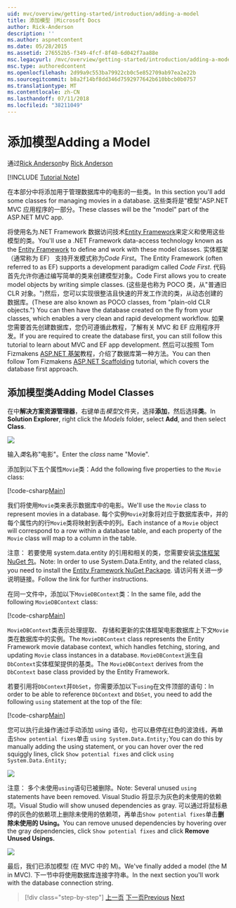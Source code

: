 ```yaml
---
uid: mvc/overview/getting-started/introduction/adding-a-model
title: 添加模型 |Microsoft Docs
author: Rick-Anderson
description: ''
ms.author: aspnetcontent
ms.date: 05/28/2015
ms.assetid: 276552b5-f349-4fcf-8f40-6d042f7aa88e
msc.legacyurl: /mvc/overview/getting-started/introduction/adding-a-model
msc.type: authoredcontent
ms.openlocfilehash: 2d99a9c553ba79922cb0c5e852709ab97ea2e22b
ms.sourcegitcommit: b8a2f14bf8dd346d7592977642b610bbcb0b0757
ms.translationtype: MT
ms.contentlocale: zh-CN
ms.lasthandoff: 07/11/2018
ms.locfileid: "38211049"
---
```

<a name="adding-a-model"></a><span data-ttu-id="dde57-102">添加模型</span><span class="sxs-lookup"><span data-stu-id="dde57-102">Adding a Model</span></span>
====================
<span data-ttu-id="dde57-103">通过[Rick Anderson](https://github.com/Rick-Anderson)</span><span class="sxs-lookup"><span data-stu-id="dde57-103">by [Rick Anderson](https://github.com/Rick-Anderson)</span></span>

[!INCLUDE [Tutorial Note](sample/code-location.md)]

<span data-ttu-id="dde57-104">在本部分中将添加用于管理数据库中的电影的一些类。</span><span class="sxs-lookup"><span data-stu-id="dde57-104">In this section you'll add some classes for managing movies in a database.</span></span> <span data-ttu-id="dde57-105">这些类将是&quot;模型&quot;ASP.NET MVC 应用程序的一部分。</span><span class="sxs-lookup"><span data-stu-id="dde57-105">These classes will be the &quot;model&quot; part of the ASP.NET MVC app.</span></span>

<span data-ttu-id="dde57-106">将使用名为.NET Framework 数据访问技术[Entity Framework](https://docs.microsoft.com/ef/)来定义和使用这些模型的类。</span><span class="sxs-lookup"><span data-stu-id="dde57-106">You'll use a .NET Framework data-access technology known as the [Entity Framework](https://docs.microsoft.com/ef/) to define and work with these model classes.</span></span> <span data-ttu-id="dde57-107">实体框架 （通常称为 EF） 支持开发模式称为*Code First*。</span><span class="sxs-lookup"><span data-stu-id="dde57-107">The Entity Framework (often referred to as EF) supports a development paradigm called *Code First*.</span></span> <span data-ttu-id="dde57-108">代码首先允许你通过编写简单的类来创建模型对象。</span><span class="sxs-lookup"><span data-stu-id="dde57-108">Code First allows you to create model objects by writing simple classes.</span></span> <span data-ttu-id="dde57-109">(这些是也称为 POCO 类，从&quot;普通旧 CLR 对象。&quot;)然后，您可以实现很整洁且快速的开发工作流的类，从动态创建的数据库。</span><span class="sxs-lookup"><span data-stu-id="dde57-109">(These are also known as POCO classes, from &quot;plain-old CLR objects.&quot;) You can then have the database created on the fly from your classes, which enables a very clean and rapid development workflow.</span></span> <span data-ttu-id="dde57-110">如果您需要首先创建数据库，您仍可遵循此教程，了解有关 MVC 和 EF 应用程序开发。</span><span class="sxs-lookup"><span data-stu-id="dde57-110">If you are required to create the database first, you can still follow this tutorial to learn about MVC and EF app development.</span></span> <span data-ttu-id="dde57-111">然后可以按照 Tom Fizmakens [ASP.NET 基架](xref:visual-studio/overview/2013/aspnet-scaffolding-overview)教程，介绍了数据库第一种方法。</span><span class="sxs-lookup"><span data-stu-id="dde57-111">You can then follow Tom Fizmakens [ASP.NET Scaffolding](xref:visual-studio/overview/2013/aspnet-scaffolding-overview) tutorial, which covers the database first approach.</span></span>

## <a name="adding-model-classes"></a><span data-ttu-id="dde57-112">添加模型类</span><span class="sxs-lookup"><span data-stu-id="dde57-112">Adding Model Classes</span></span>

<span data-ttu-id="dde57-113">在中**解决方案资源管理器**，右键单击*模型*文件夹，选择**添加**，然后选择**类**。</span><span class="sxs-lookup"><span data-stu-id="dde57-113">In **Solution Explorer**, right click the *Models* folder, select **Add**, and then select **Class**.</span></span>

![](adding-a-model/_static/image1.png)

<span data-ttu-id="dde57-114">输入*类*名称&quot;电影&quot;。</span><span class="sxs-lookup"><span data-stu-id="dde57-114">Enter the *class* name &quot;Movie&quot;.</span></span>

<span data-ttu-id="dde57-115">添加到以下五个属性`Movie`类：</span><span class="sxs-lookup"><span data-stu-id="dde57-115">Add the following five properties to the `Movie` class:</span></span>

[!code-csharp[Main](adding-a-model/samples/sample1.cs)]

<span data-ttu-id="dde57-116">我们将使用`Movie`类来表示数据库中的电影。</span><span class="sxs-lookup"><span data-stu-id="dde57-116">We'll use the `Movie` class to represent movies in a database.</span></span> <span data-ttu-id="dde57-117">每个实例`Movie`对象将对应于数据库表中，并的每个属性内的行`Movie`类将映射到表中的列。</span><span class="sxs-lookup"><span data-stu-id="dde57-117">Each instance of a `Movie` object will correspond to a row within a database table, and each property of the `Movie` class will map to a column in the table.</span></span>

<span data-ttu-id="dde57-118">注意： 若要使用 system.data.entity 的引用和相关的类，您需要安装[实体框架 NuGet 包](https://www.nuget.org/packages/EntityFramework/)。</span><span class="sxs-lookup"><span data-stu-id="dde57-118">Note: In order to use System.Data.Entity, and the related class, you need to install the [Entity Framework NuGet Package](https://www.nuget.org/packages/EntityFramework/).</span></span> <span data-ttu-id="dde57-119">请访问有关进一步说明链接。</span><span class="sxs-lookup"><span data-stu-id="dde57-119">Follow the link for further instructions.</span></span>

<span data-ttu-id="dde57-120">在同一文件中，添加以下`MovieDBContext`类：</span><span class="sxs-lookup"><span data-stu-id="dde57-120">In the same file, add the following `MovieDBContext` class:</span></span>

[!code-csharp[Main](adding-a-model/samples/sample2.cs?highlight=2,15-18)]

<span data-ttu-id="dde57-121">`MovieDBContext`类表示处理提取、 存储和更新的实体框架电影数据库上下文`Movie`类在数据库中的实例。</span><span class="sxs-lookup"><span data-stu-id="dde57-121">The `MovieDBContext` class represents the Entity Framework movie database context, which handles fetching, storing, and updating `Movie` class instances in a database.</span></span> <span data-ttu-id="dde57-122">`MovieDBContext`派生自`DbContext`实体框架提供的基类。</span><span class="sxs-lookup"><span data-stu-id="dde57-122">The `MovieDBContext` derives from the `DbContext` base class provided by the Entity Framework.</span></span>

<span data-ttu-id="dde57-123">若要引用将`DbContext`并`DbSet`，你需要添加以下`using`在文件顶部的语句：</span><span class="sxs-lookup"><span data-stu-id="dde57-123">In order to be able to reference `DbContext` and `DbSet`, you need to add the following `using` statement at the top of the file:</span></span>

[!code-csharp[Main](adding-a-model/samples/sample3.cs)]

<span data-ttu-id="dde57-124">您可以执行此操作通过手动添加 using 语句，也可以悬停在红色的波浪线，再单击`Show potential fixes`单击 `using System.Data.Entity;`</span><span class="sxs-lookup"><span data-stu-id="dde57-124">You can do this by manually adding the using statement, or you can hover over the red squiggly lines, click `Show potential fixes` and click `using System.Data.Entity;`</span></span>

![](adding-a-model/_static/image2.png)

<span data-ttu-id="dde57-125">注意： 多个未使用`using`语句已被删除。</span><span class="sxs-lookup"><span data-stu-id="dde57-125">Note: Several unused `using` statements have been removed.</span></span> <span data-ttu-id="dde57-126">Visual Studio 将显示为灰色的未使用的依赖项。</span><span class="sxs-lookup"><span data-stu-id="dde57-126">Visual Studio will show unused dependencies as gray.</span></span> <span data-ttu-id="dde57-127">可以通过将鼠标悬停的灰色的依赖项上删除未使用的依赖项，再单击`Show potential fixes`单击**删除未使用的 Using。**</span><span class="sxs-lookup"><span data-stu-id="dde57-127">You can remove unused dependencies by hovering over the gray dependencies, click `Show potential fixes` and click **Remove Unused Usings.**</span></span>

![](adding-a-model/_static/image3.png)

<span data-ttu-id="dde57-128">最后，我们已添加模型 (在 MVC 中的 M)。</span><span class="sxs-lookup"><span data-stu-id="dde57-128">We've finally added a model (the M in MVC).</span></span> <span data-ttu-id="dde57-129">下一节中将使用数据库连接字符串。</span><span class="sxs-lookup"><span data-stu-id="dde57-129">In the next section you'll work with the database connection string.</span></span>

> [!div class="step-by-step"]
> <span data-ttu-id="dde57-130">[上一页](adding-a-view.md)
> [下一页](creating-a-connection-string.md)</span><span class="sxs-lookup"><span data-stu-id="dde57-130">[Previous](adding-a-view.md)
[Next](creating-a-connection-string.md)</span></span>
